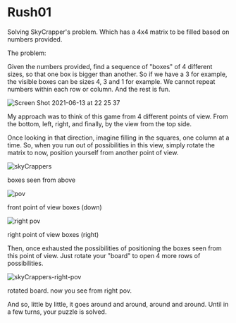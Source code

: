 # Rush01
Solving SkyCrapper's problem. Which has a 4x4 matrix to be filled based on numbers provided.

The problem:

Given the numbers provided, find a sequence of "boxes" of 4 different sizes, so that one box is bigger than another. So if we have a 3 for example, the visible boxes can be sizes 4, 3 and 1 for example.
We cannot repeat numbers within each row or column. And the rest is fun.

![Screen Shot 2021-06-13 at 22 25 37](https://user-images.githubusercontent.com/54086765/121833792-79cac700-cca3-11eb-9901-b8de8d514523.png)



My approach was to think of this game from 4 different points of view. From the bottom, left, right, and finally, by the view from the top side.

Once looking in that direction, imagine filling in the squares, one column at a time.
So, when you run out of possibilities in this view, simply rotate the matrix to now, position yourself from another point of view.

![skyCrappers](https://user-images.githubusercontent.com/54086765/121835492-cf08d780-cca7-11eb-9660-0b4b61396b49.jpg) 

boxes seen from above



![pov](https://user-images.githubusercontent.com/54086765/121835514-da5c0300-cca7-11eb-9221-9699d4f5cc83.jpg)

front point of view boxes (down)



![right pov](https://user-images.githubusercontent.com/54086765/121835518-ddef8a00-cca7-11eb-8f00-7450c23bafd4.jpg)

right point of view boxes (right)



Then, once exhausted the possibilities of positioning the boxes seen from this point of view. Just rotate your "board" to open 4 more rows of possibilities.

![skyCrappers-right-pov](https://user-images.githubusercontent.com/54086765/121836120-412dec00-cca9-11eb-979c-04b21dc3fe24.jpg)

rotated board. now you see from right pov.



And so, little by little, it goes around and around, around and around. Until in a few turns, your puzzle is solved.
